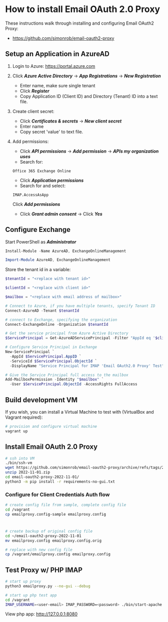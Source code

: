 # How to install Email OAuth 2.0 Proxy

These instructions walk through installing and configuring Email OAuth2 Proxy:
- https://github.com/simonrob/email-oauth2-proxy

## Setup an Application in AzureAD

1. Login to Azure: https://portal.azure.com
2. Click ***Azure Active Directory*** -> ***App Registrations*** -> ***New Registration***
    - Enter name, make sure single tenant
    - Click ***Register***
    - Copy Application ID (Client ID) and Directory (Tenant) ID into a text file.
3. Create client secret:
	  - Click ***Certificates & secrets*** -> ***New client secret***
    - Enter name
    - Copy secret 'value' to text file.
4. Add permissions:
    - Click ***API permissions*** -> ***Add permission*** -> ***APIs my organization uses***
    - Search for:
    ```
    Office 365 Exchange Online
    ```
    - Click ***Application permissions***
    - Search for and select:
    ```
    IMAP.AccessAsApp
    ```
    Click ***Add permissions***
    
    - Click ***Grant admin consent*** -> Click ***Yes***

## Configure Exchange

Start PowerShell as ***Administrator***
```powershell
Install-Module -Name AzureAD, ExchangeOnlineManagement
```
```powershell
Import-Module AzureAD, ExchangeOnlineManagement
```

Store the tenant id in a variable:
```powershell
$tenantId = "<replace with tenant id>"
```

```powershell
$clientId = "<replace with client id>"
```

```powershell
$mailbox = "<replace with email address of mailbox>"
```

```powershell
# Connect to Azure, if you have multiple tenants, specify Tenant ID
Connect-AzureAD -Tenant $tenantId
```

```powershell
# connect to Exchange, specifying the organization 
Connect-ExchangeOnline -Organization $tenantId

# Get the service principal from Azure Active Directory
$ServicePrincipal = Get-AzureADServicePrincipal -Filter "AppId eq '$clientId'"

# Configure Service Principal in Exchange
New-ServicePrincipal `
  -AppId $ServicePrincipal.AppID `
  -ServiceId $ServicePrincipal.ObjectId `
  -DisplayName "Service Principal for IMAP 'Email OAuth2.0 Proxy' Test"

# Give the Service Principal full access to the mailbox
Add-MailboxPermission -Identity "$mailbox" `
  -User $ServicePrincipal.ObjectId -AccessRights FullAccess
```

## Build development VM
If you wish, you can install a Virtual Machine to test with (VirtualBox and Vagrant required):
```bash
# provision and configure virtual machine
vagrant up
```

## Install Email OAuth 2.0 Proxy
```bash
# ssh into VM
./bin/ssh-vm
wget https://github.com/simonrob/email-oauth2-proxy/archive/refs/tags/2022-11-01.zip
unzip 2022-11-01.zip
cd email-oauth2-proxy-2022-11-01/
python3 -m pip install -r requirements-no-gui.txt
```

### Configure for Client Credentials Auth flow
```bash
# create config file from sample, complete config file
cd /vagrant
cp emailproxy.config-sample emailproxy.config
```
# 
```bash
# create backup of original config file
cd ~/email-oauth2-proxy-2022-11-01
mv emailproxy.config emailproxy.config.orig

# replace with new config file
cp /vagrant/emailproxy.config emailproxy.config
```

## Test Proxy w/ PHP IMAP
```bash
# start up proxy
python3 emailproxy.py --no-gui --debug

# start up php test app
cd /vagrant
IMAP_USERNAME=<user-email> IMAP_PASSWORD=<password> ./bin/start-apache.sh
```

View php app: http://127.0.0.1:8080

